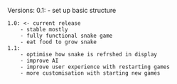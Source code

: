 Versions:
	0.1:
		- set up basic structure

	1.0: <- current release
		- stable mostly
		- fully functional snake game
		- eat food to grow snake
	1.1:
		- optimise how snake is refrshed in display
		- improve AI
		- improve user experience with restarting games
		- more customisation with starting new games
